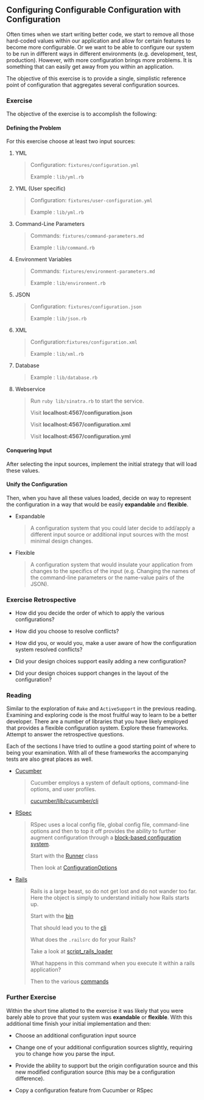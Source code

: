 ## Configuring Configurable Configuration with Configuration

Often times when we start writing better code, we start to remove all those
hard-coded values within our application and allow for certain features to
become more configurable. Or we want to be able to configure our system to be
run in different ways in different environments (e.g. development, test,
production). However, with more configuration brings more problems. It is
something that can easily get away from you within an application.

The objective of this exercise is to provide a single, simplistic reference
point of configuration that aggregates several configuration sources.

### Exercise

The objective of the exercise is to accomplish the following:

#### Defining the Problem

For this exercise choose at least two input sources:

1. YML

    > Configuration: `fixtures/configuration.yml`
    >
    > Example      : `lib/yml.rb`

2. YML (User specific)

    > Configuration: `fixtures/user-configuration.yml`
    >
    > Example      : `lib/yml.rb`
    
3. Command-Line Parameters

    > Commands: `fixtures/command-parameters.md`
    >
    > Example : `lib/command.rb`
    
4. Environment Variables

    > Commands: `fixtures/environment-parameters.md`
    >
    > Example : `lib/environment.rb`
    
5. JSON

    > Configuration: `fixtures/configuration.json`
    >
    > Example      : `lib/json.rb`

6. XML

    > Configuration:`fixtures/configuration.xml`
    >
    > Example      : `lib/xml.rb`
    
7. Database

    > Example      : `lib/database.rb`
    
8. Webservice

    > Run `ruby lib/sinatra.rb` to start the service.
    >
    > Visit __localhost:4567/configuration.json__
    >
    > Visit __localhost:4567/configuration.xml__
    >
    > Visit __localhost:4567/configuration.yml__
    
#### Conquering Input

After selecting the input sources, implement the initial strategy that will load
these values. 

#### Unify the Configuration

Then, when you have all these values loaded, decide on way to
represent the configuration in a way that would be easily __expandable__ and
__flexible__.

* Expandable

    > A configuration system that you could later decide to add/apply a 
    > different input source or additional input sources with the most minimal
    > design changes. 

* Flexible

    > A configuration system that would insulate your application from changes
    > to the specifics of the input (e.g. Changing the names of the command-line
    > parameters or the name-value pairs of the JSON).


### Exercise Retrospective

* How did you decide the order of which to apply the various configurations?

* How did you choose to resolve conflicts?

* How did you, or would you, make a user aware of how the configuration system
  resolved conflicts?
  
* Did your design choices support easily adding a new configuration?

* Did your design choices support changes in the layout of the configuration?
  
### Reading


Similar to the exploration of `Rake` and `ActiveSupport` in the previous
reading. Examining and exploring code is the most fruitful way to learn to be a
better developer. There are a number of libraries that you have likely employed
that provides a flexible configuration system. Explore these frameworks. Attempt
to answer the retrospective questions.

Each of the sections I have tried to outline a good starting point of where to
being your examination. With all of these frameworks the accompanying tests are 
also great places as well.

* [Cucumber](https://github.com/cucumber/cucumber)

    > Cucumber employs a system of default options, command-line options, 
    > and user profiles.
    >
    > [cucumber/lib/cucumber/cli](https://github.com/cucumber/cucumber/tree/master/lib/cucumber/cli)


* [RSpec](https://github.com/rspec/rspec-core)

    > RSpec uses a local config file, global config file, command-line options 
    > and then to top it off provides the ability to further augment 
    > configuration through a [block-based configuration system](https://www.relishapp.com/rspec/rspec-core/v/2-9/docs/configuration/custom-settings).
    >
    > Start with the  [Runner](https://github.com/rspec/rspec-core/blob/master/lib/rspec/core/runner.rb) class
    >
    > Then look at [ConfigurationOptions](https://github.com/rspec/rspec-core/blob/master/lib/rspec/core/configuration_options.rb)
    >

* [Rails](https://github.com/rails/rails)

  > Rails is a large beast, so do not get lost and do not wander too far. Here
  > the object is simply to understand initially how Rails starts up.
  >
  > Start with the 
  > [bin](https://github.com/rails/rails/blob/master/railties/bin/rails)
  >
  > That should lead you to the
  > [cli](https://github.com/rails/rails/blob/master/railties/lib/rails/cli.rb)
  >
  >
  > What does the `.railsrc` do for your Rails?
  > 
  > Take a look at
  > [script_rails_loader](https://github.com/rails/rails/blob/master/railties/lib/rails/script_rails_loader.rb)
  >
  > What happens in this command when you execute it within a rails application?
  > 
  > Then to the various
  > [commands](https://github.com/rails/rails/tree/master/railties/lib/rails/commands)
  > 

### Further Exercise

Within the short time allotted to the exercise it was likely that you were
barely able to prove that your system was __exandable__ or __flexible__. With
this additional time finish your initial implementation and then:

* Choose an additional configuration input source

* Change one of your additional configuration sources slightly, requiring you
  to change how you parse the input.
  
* Provide the ability to support but the origin configuration source and this
  new modified configuration source (this may be a configuration difference).
  
* Copy a configuration feature from Cucumber or RSpec